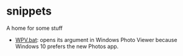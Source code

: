 # snippets
A home for some stuff
 - [WPV.bat](https://github.com/linusaurusrex/snippets/blob/master/WPV.bat):  opens its argument in Windows Photo Viewer because Windows 10 prefers the new Photos app. 
